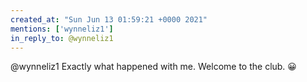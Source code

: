 ```yaml
---
created_at: "Sun Jun 13 01:59:21 +0000 2021"
mentions: ['wynneliz1']
in_reply_to: @wynneliz1
---
```


@wynneliz1 Exactly what happened with me. Welcome to the club. 😀